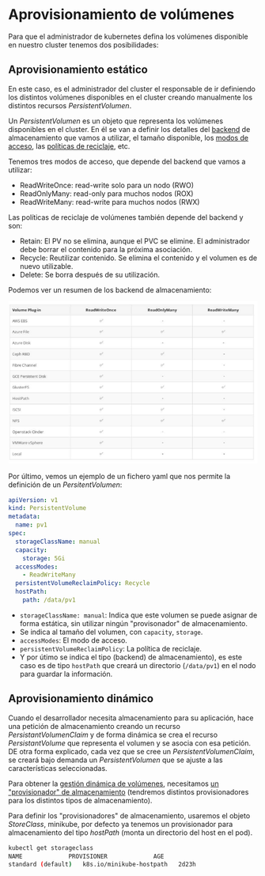 # Aprovisionamiento de volúmenes

Para que el administrador de kubernetes defina los volúmenes disponible en nuestro cluster tenemos dos posibilidades:


## Aprovisionamiento estático

En este caso, es el administrador del cluster el responsable de ir definiendo los distintos volúmenes disponibles en el cluster creando manualmente los distintos recursos *PersistentVolumen*.

Un *PersistentVolumen* es un objeto que representa los volúmenes disponibles en el cluster. En él se van a definir los detalles del [backend](https://kubernetes.io/docs/concepts/storage/persistent-volumes/#types-of-persistent-volumes) de almacenamiento que vamos a utilizar, el tamaño disponible, los [modos de acceso](https://kubernetes.io/docs/concepts/storage/persistent-volumes/#access-modes), las [políticas de reciclaje](https://kubernetes.io/docs/concepts/storage/persistent-volumes/#reclaim-policy), etc.

Tenemos tres modos de acceso, que depende del backend que vamos a utilizar: 

* ReadWriteOnce: read-write solo para un nodo (RWO) 
* ReadOnlyMany: read-only para muchos nodos (ROX) 
* ReadWriteMany: read-write para muchos nodos (RWX)

Las políticas de reciclaje de volúmenes también depende del backend y son: 

* Retain: El PV no se elimina, aunque el PVC se elimine. El administrador debe borrar el contenido para la próxima asociación. 
* Recycle: Reutilizar contenido. Se elimina el contenido y el volumen es de nuevo utilizable.
* Delete: Se borra después de su utilización.

Podemos ver un resumen de los backend de almacenamiento:

![backend](img/backend.png)

Por último, vemos un ejemplo de un fichero yaml que nos permite la definición de un *PersitentVolumen*:

```yaml
apiVersion: v1
kind: PersistentVolume
metadata:
  name: pv1
spec:
  storageClassName: manual
  capacity:
    storage: 5Gi
  accessModes:
    - ReadWriteMany
  persistentVolumeReclaimPolicy: Recycle
  hostPath:
    path: /data/pv1
```

* `storageClassName: manual`: Indica que este volumen se puede asignar de forma estática, sin utilizar ningún "provisonador" de almacenamiento.
* Se indica al tamaño del volumen, con `capacity`, `storage`.
* `accessModes`: El modo de acceso.
* `persistentVolumeReclaimPolicy`: La política de reciclaje.
* Y por útimo se indica el tipo (backend) de almacenamiento), es este caso es de tipo `hostPath` que creará un directorio (`/data/pv1`) en el nodo para guardar la información.

## Aprovisionamiento dinámico

Cuando el desarrollador necesita almacenamiento para su aplicación, hace una petición de almacenamiento creando un recurso *PersistantVolumenClaim* y de forma dinámica se crea el recurso *PersistantVolume* que representa el volumen y se asocia con esa petición. DE otra forma explicado, cada vez que se cree un *PersistentVolumenClaim*, se creará bajo demanda un *PersistentVolumen* que se ajuste a las características seleccionadas.

Para obtener la [gestión dinámica de volúmenes](https://kubernetes.io/docs/concepts/storage/dynamic-provisioning/), necesitamos [un "provisionador" de almacenamiento](https://kubernetes.io/docs/concepts/storage/storage-classes/#provisioner) (tendremos distintos provisionadores para los distintos tipos de almacenamiento).

Para definir los "provisionadores" de almacenamiento, usaremos el objeto *StoreClass*, minikube, por defecto ya tenemos un provisionador para almacenamiento del tipo *hostPath* (monta un directorio del host en el pod).

```bash
kubectl get storageclass
NAME             PROVISIONER             AGE
standard (default)   k8s.io/minikube-hostpath   2d23h
```